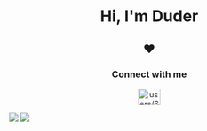 <h1 align="center">Hi, I'm Duder</h1>
<h2 align="center">❤️</h2>

<h3 align="center">Connect with me</h3>
<p align="center">
<a href="https://discord.gg/users/634716508777611274" target="blank"><img align="center" src="https://raw.githubusercontent.com/rahuldkjain/github-profile-readme-generator/master/src/images/icons/Social/discord.svg" alt="users/634716508777611274" height="30" width="40" /></a>
</p>

<a href="https://www.python.org/"><img src="https://img.shields.io/badge/Lua-01A2FF?style=for-the-bage&logo=python"/></a>
<a href="https://www.lua.org/"><img src="https://img.shields.io/badge/Lua-01A2FF?style=for-the-bage&logo=lua"/></a>
